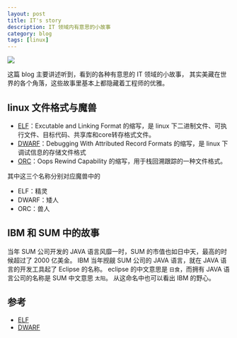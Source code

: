 ```yaml
---
layout: post
title: IT's story
description: IT 领域内有意思的小故事
category: blog
tags: [linux]
---
```

![](/images/other/20190604233510897.png)
    
这篇 blog 主要讲述听到，看到的各种有意思的 IT 领域的小故事，
其实美藏在世界的各个角落，这些故事里基本上都隐藏着工程师的优雅。

## linux 文件格式与魔兽

- [ELF]：Excutable and Linking Format 的缩写，是 linux 下二进制文件、可执行文件、目标代码、共享库和core转存格式文件。
- [DWARF]：Debugging With Attributed Record Formats 的缩写，是 linux 下调试信息的存储文件格式
- [ORC]：Oops Rewind Capability 的缩写，用于栈回溯跟踪的一种文件格式。

其中这三个名称分别对应魔兽中的

- ELF：精灵
- DWARF：矮人
- ORC：兽人

## IBM 和 SUM 中的故事
当年 SUM 公司开发的 JAVA 语言风靡一时，SUM 的市值也如日中天，最高的时候超过了 2000 亿美金。
IBM 当年觊觎 SUM 公司的 JAVA 语言，就在 JAVA 语言的开发工具起了 Eclipse 的名称。
eclipse 的中文意思是 `日食`，而拥有 JAVA 语言公司的名称是 SUM 中文意思 `太阳`。
从这命名中也可以看出 IBM 的野心。

## 参考

- [ELF](https://zhuanlan.zhihu.com/p/286088470)
- [DWARF](https://zhuanlan.zhihu.com/p/302726082)

[ELF]: https://zhuanlan.zhihu.com/p/286088470 "ELF"
[DWARF]: https://zhuanlan.zhihu.com/p/302726082 "DWARF"
[ORC]: https://zhuanlan.zhihu.com/p/302726082 "ORC"

[-10]:    http://hushi55.github.io/  "-10"


